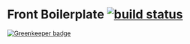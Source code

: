 # Front Boilerplate [![build status](http://gitlab.flow.local/Maxwellewxam/front-boilerplate/badges/master/build.svg)](http://gitlab.flow.local/Maxwellewxam/front-boilerplate/commits/master)

[![Greenkeeper badge](https://badges.greenkeeper.io/Maxwellewxam/front-boilerplate.svg)](https://greenkeeper.io/)
